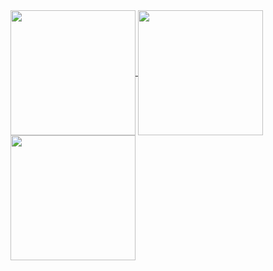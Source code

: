 <a href="https://github.com/mithilreddy369/">
  <img height=200 align="center" src="https://github-readme-stats.vercel.app/api?username=mithilreddy369&show_icons=true&theme=radical" />
</a>
<a href="https://github.com/mithilreddy369/">
  <img height=200 align="center" src="https://github-readme-stats.vercel.app/api/top-langs?username=mithilreddy369&show_icons=true&theme=radical&layout=compact&langs_count=8&card_width=320" />
</a>
<a href="https://github.com/mithilreddy369/">
  <img height=200 align="center" src="[https://github-readme-stats.vercel.app/api/top-langs?username=mithilreddy369&theme=midnight-purple_icons&layout=compact&langs_count=8&card_width=320" />
</a>


